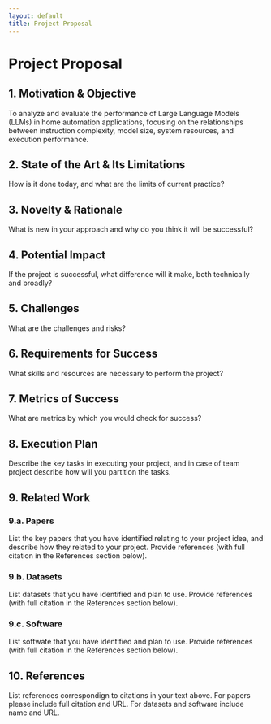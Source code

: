 ```yaml
---
layout: default
title: Project Proposal
---
```


# Project Proposal

## 1. Motivation & Objective

To analyze and evaluate the performance of Large Language Models (LLMs) in home automation applications, focusing on the relationships between instruction complexity, model size, system resources, and execution performance.

## 2. State of the Art & Its Limitations

How is it done today, and what are the limits of current practice?

## 3. Novelty & Rationale

What is new in your approach and why do you think it will be successful?

## 4. Potential Impact

If the project is successful, what difference will it make, both technically and broadly?

## 5. Challenges

What are the challenges and risks?

## 6. Requirements for Success

What skills and resources are necessary to perform the project?

## 7. Metrics of Success

What are metrics by which you would check for success?

## 8. Execution Plan

Describe the key tasks in executing your project, and in case of team project describe how will you partition the tasks.

## 9. Related Work

### 9.a. Papers

List the key papers that you have identified relating to your project idea, and describe how they related to your project. Provide references (with full citation in the References section below).

### 9.b. Datasets

List datasets that you have identified and plan to use. Provide references (with full citation in the References section below).

### 9.c. Software

List softwate that you have identified and plan to use. Provide references (with full citation in the References section below).

## 10. References

List references correspondign to citations in your text above. For papers please include full citation and URL. For datasets and software include name and URL.
